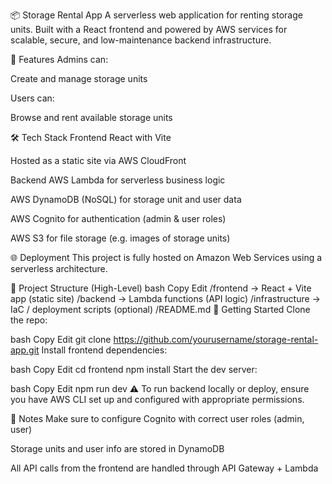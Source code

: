 📦 Storage Rental App
A serverless web application for renting storage units. Built with a React frontend and powered by AWS services for scalable, secure, and low-maintenance backend infrastructure.

🚀 Features
Admins can:

Create and manage storage units

Users can:

Browse and rent available storage units

🛠 Tech Stack
Frontend
React with Vite

Hosted as a static site via AWS CloudFront

Backend
AWS Lambda for serverless business logic

AWS DynamoDB (NoSQL) for storage unit and user data

AWS Cognito for authentication (admin & user roles)

AWS S3 for file storage (e.g. images of storage units)

🌐 Deployment
This project is fully hosted on Amazon Web Services using a serverless architecture.

📁 Project Structure (High-Level)
bash
Copy
Edit
/frontend       → React + Vite app (static site)
/backend        → Lambda functions (API logic)
/infrastructure → IaC / deployment scripts (optional)
/README.md
🧪 Getting Started
Clone the repo:

bash
Copy
Edit
git clone https://github.com/yourusername/storage-rental-app.git
Install frontend dependencies:

bash
Copy
Edit
cd frontend
npm install
Start the dev server:

bash
Copy
Edit
npm run dev
⚠️ To run backend locally or deploy, ensure you have AWS CLI set up and configured with appropriate permissions.

📌 Notes
Make sure to configure Cognito with correct user roles (admin, user)

Storage units and user info are stored in DynamoDB

All API calls from the frontend are handled through API Gateway + Lambda

